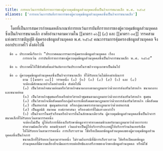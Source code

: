 ```yaml
---
title: การยกเว้นการบันทึกรายการของผู้ควบคุมข้อมูลส่วนบุคคลซึ่งเป็นกิจการขนาดเล็ก พ.ศ. ๒๕๖๕
aliases: ['การยกเว้นการบันทึกรายการของผู้ควบคุมข้อมูลส่วนบุคคลซึ่งเป็นกิจการขนาดเล็ก']
---
```



&emsp; โดยที่เป็นการสมควรกําหนดหลักเกณฑ์การยกเว้นการบันทึกรายการของผู้ควบคุมข้อมูลส่วนบุคคลซึ่งเป็นกิจการขนาดเล็ก 
อาศัยอํานาจตามความใน [[มาตรา ๑๖]] (๔) และ [[มาตรา ๓๙]] วรรคสาม แห่งพระราชบัญญัติ คุ้มครองข้อมูลส่วนบุคคล พ.ศ. ๒๕๖๕
คณะกรรมการคุ้มครองข้อมูลส่วนบุคคล จึงออกประกาศไว้ ดังต่อไปนี้

      ข้อ ๑ ประกาศนี้เรียกว่า “ประกาศคณะกรรมการคุ้มครองข้อมูลส่วนบุคคล เรื่อง
            การยกเว้น การบันทึกรายการของผู้ควบคุมข้อมูลส่วนบุคคลซึ่งเป็นกิจการขนาดเล็ก พ.ศ. ๒๕๖๕”

      ข้อ ๒ ประกาศนี้ให้ใช้บังคับตั้งแต่วันถัดจากวันประกาศในราชกิจจานุเบกษาเป็นต้นไป

      ข้อ ๓ ผู้ควบคุมข้อมูลส่วนบุคคลซึ่งเป็นกิจการขนาดเล็ก ที่ได้รับยกเว้นไม่ต้องดําเนินการ
            ตาม [[มาตรา ๓๙]] วรรคหนึ่ง (๑) (๒) (๓) (๔) (๕) (๖) และ (๔)
            จะต้องมีลักษณะอย่างใดอย่างหนึ่ง ดังต่อไปนี้
            (๑) เป็นวิสาหกิจขนาดย่อมหรือวิสาหกิจขนาดกลางตามกฎหมายว่าด้วยการส่งเสริมวิสาหกิจ ขนาดกลางและขนาดย่อม
            (๒) เป็นวิสาหกิจชุมชนหรือเครือข่ายวิสาหกิจชุมชนตามกฎหมายว่าด้วยการส่งเสริมวิสาหกิจ ชุมชน
            (๓) เป็นวิสาหกิจเพื่อสังคมหรือกลุ่มกิจการเพื่อสังคมตามกฎหมายว่าด้วยการส่งเสริมวิสาหกิจ เพื่อสังคม
            (๔) เป็นสหกรณ์ ชุมนุมสหกรณ์ หรือกลุ่มเกษตรกรตามกฎหมายว่าด้วยสหกรณ์            
            (๕) เป็นมูลนิธิ สมาคม องค์กรศาสนา หรือองค์กรที่ไม่แสวงหากําไร
            (๖) เป็นกิจการในครัวเรือนหรือกิจการอื่นในลักษณะเดียวกัน ผู้ควบคุมข้อมูลส่วนบุคคลซึ่งเป็นกิจการขนาดเล็กที่ได้รับยกเว้นตามวรรคหนึ่ง
            จะต้องไม่เป็น ผู้ให้บริการที่ต้องเก็บรักษาข้อมูลจราจรทางคอมพิวเตอร์ตามกฎหมายว่าด้วยการกระ
            ทําความผิดเกี่ยวกับ คอมพิวเตอร์ เว้นแต่จะเป็นผู้ให้บริการประเภทผู้ให้บริการร้านอินเทอร์เน็ต
            ให้ได้รับยกเว้นตามวรรคหนึ่ง การเก็บรวบรวม ใช้หรือเปิดเผยข้อมูลส่วนบุคคลของผู้ควบคุมข้อมูลส่วนบุคคลซึ่งเป็นกิจการ
            ขนาดเล็กที่ได้รับยกเว้นตามวรรคหนึ่ง ไม่รวมถึงกรณีที่มีการเก็บรวบรวม ใช้หรือเปิดเผยข้อมูล
            ส่วนบุคคลที่มีความเสี่ยงที่จะมีผลกระทบต่อสิทธิและเสรีภาพของเจ้าของข้อมูลส่วนบุคคล หรือมิใช่